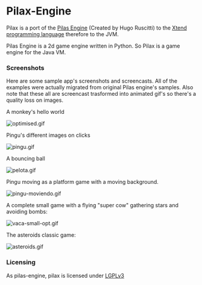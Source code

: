 # Pilax-Engine #

Pilax is a port of the [Pilas Engine](http://pilas-engine.com.ar/) (Created by Hugo Ruscitti) to the [Xtend programming language](http://www.eclipse.org/xtend/) therefore to the JVM.

Pilas Engine is a 2d game engine written in Python.
So Pilax is a game engine for the Java VM.

### Screenshots ###

Here are some sample app's screenshots and screencasts.
All of the examples were actually migrated from original Pilas engine's samples.
Also note that these all are screencast trasformed into animated gif's so there's a quality loss on images.

A monkey's hello world

![optimised.gif](https://bitbucket.org/repo/E88de9/images/738932536-optimised.gif)

Pingu's different images on clicks

![pingu.gif](https://bitbucket.org/repo/E88de9/images/2606151836-pingu.gif)

A bouncing ball

![pelota.gif](https://bitbucket.org/repo/E88de9/images/986273050-pelota.gif)

Pingu moving as a platform game with a moving background.

![pingu-moviendo.gif](https://bitbucket.org/repo/E88de9/images/2421456729-pingu-moviendo.gif)

A complete small game with a flying "super cow" gathering stars and avoiding bombs:

![vaca-small-opt.gif](https://bitbucket.org/repo/E88de9/images/2659587902-vaca-small-opt.gif)

The asteroids classic game:

![asteroids.gif](https://bitbucket.org/repo/E88de9/images/846998328-asteroids.gif)

### Licensing ###

As pilas-engine, pilax is licensed under [LGPLv3](http://www.gnu.org/licenses/gpl-3.0.html)
